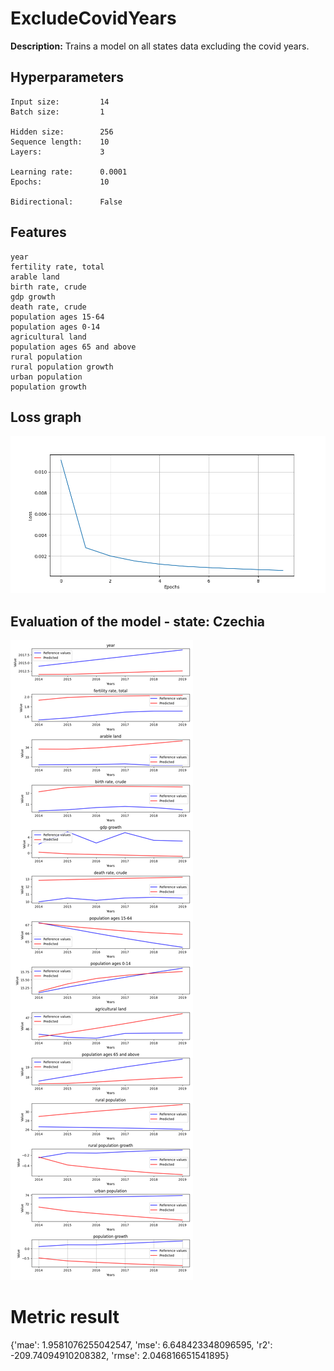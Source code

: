 
# ExcludeCovidYears

**Description:** Trains a model on all states data excluding the covid years.

## Hyperparameters
```
Input size:         14
Batch size:         1

Hidden size:        256
Sequence length:    10
Layers:             3

Learning rate:      0.0001
Epochs:             10

Bidirectional:      False
```
## Features
```
year
fertility rate, total
arable land
birth rate, crude
gdp growth
death rate, crude
population ages 15-64
population ages 0-14
agricultural land
population ages 65 and above
rural population
rural population growth
urban population
population growth
```
## Loss graph


![Loss graph](./plots/loss.png)


## Evaluation of the model - state: Czechia


![Evaluation of the model - state: Czechia](./plots/evaluation_czechia.png)

# Metric result
{'mae': 1.9581076255042547,
 'mse': 6.648423348096595,
 'r2': -209.74094910208382,
 'rmse': 2.046816651541895}
